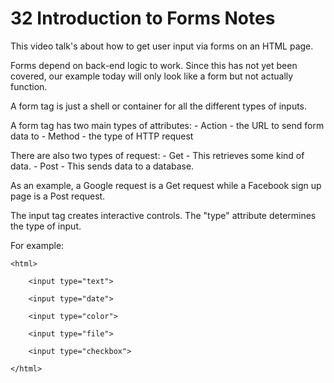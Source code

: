 
# 32 Introduction to Forms Notes

  

This video talk's about how to get user input via forms on an HTML page.

  

Forms depend on back-end logic to work. Since this has not yet been covered, our example today will only look like a form but not actually function.

  

A form tag is just a shell or container for all the different types of inputs. 

A form tag has two main types of attributes:
	- Action - the URL to send form data to
	- Method - the type of HTTP request

There are also two types of request:
    - Get - This retrieves some kind of data.
    - Post - This sends data to a database.

As an example, a Google request is a Get request while a Facebook sign up page is a Post request. 

The input tag creates interactive controls. The "type" attribute determines the type of input.

For example:

    <html>
        
        <input type="text">
        
        <input type="date">
        
        <input type="color">
        
        <input type="file">
        
        <input type="checkbox">
        
    </html>

